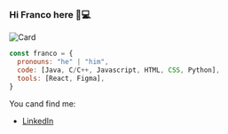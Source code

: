 ### Hi Franco here 👋💻

![Card](https://user-images.githubusercontent.com/67833630/151859933-eb2c20b6-e67e-4302-8f8f-3ef06eedf08c.png)


```js
const franco = {
  pronouns: "he" | "him",
  code: [Java, C/C++, Javascript, HTML, CSS, Python],
  tools: [React, Figma],
}
```

You cand find me:
- [LinkedIn](www.linkedin.com/in/ernesto-franco-silva-barra)

<!--
**francosilva25/francosilva25** is a ✨ _special_ ✨ repository because its `README.md` (this file) appears on your GitHub profile.

Here are some ideas to get you started:

- 🔭 I’m currently working on ...
- 🌱 I’m currently learning ...
- 👯 I’m looking to collaborate on ...
- 🤔 I’m looking for help with ...
- 💬 Ask me about ...
- 📫 How to reach me: ...
- 😄 Pronouns: ...
- ⚡ Fun fact: ...
-->
